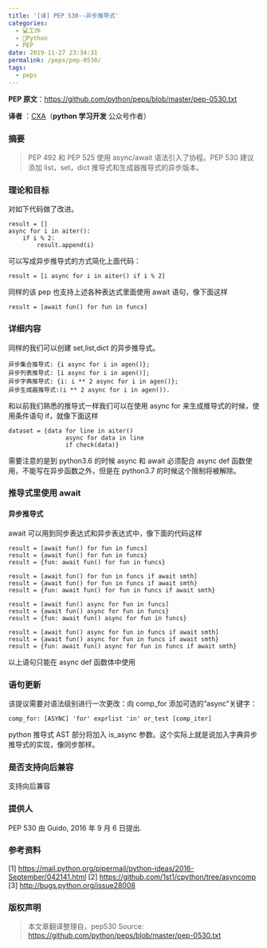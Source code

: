 ```yaml
---
title: '[译] PEP 530--异步推导式'
categories: 
  - 💻工作
  - 🐍Python
  - PEP
date: 2019-11-27 23:34:31
permalink: /peps/pep-0530/
tags: 
  - peps
---
```


**PEP 原文**：https://github.com/python/peps/blob/master/pep-0530.txt


**译者** ：[CXA](https://www.cnblogs.com/c-x-a)（**python 学习开发** 公众号作者）


### 摘要
>PEP 492 和 PEP 525 使用 async/await 语法引入了协程。PEP 530 建议添加 list，set，dict 推导式和生成器推导式的异步版本。

### 理论和目标
对如下代码做了改进。
```plain
result = []
async for i in aiter():
    if i % 2:
        result.append(i)
```
可以写成异步推导式的方式简化上面代码：
```plain
result = [i async for i in aiter() if i % 2]
```
同样的该 pep 也支持上述各种表达式里面使用 await 语句，像下面这样
```plain
result = [await fun() for fun in funcs]
```
### 详细内容
同样的我们可以创建 set,list,dict 的异步推导式。

```plain
异步集合推导式: {i async for i in agen()};
异步列表推导式: [i async for i in agen()];
异步字典推导式: {i: i ** 2 async for i in agen()};
异步生成器推导式:(i ** 2 async for i in agen()).
```
和以前我们熟悉的推导式一样我们可以在使用 async for 来生成推导式的时候，使用条件语句 if，就像下面这样
```plain
dataset = {data for line in aiter()
                async for data in line
                if check(data)}
```
需要注意的是到 python3.6 的时候 async 和 await 必须配合 async def 函数使用，不能写在异步函数之外，但是在 python3.7 的时候这个限制将被解除。
### 推导式里使用 await
#### 异步推导式
await 可以用到同步表达式和异步表达式中，像下面的代码这样
```plain
result = [await fun() for fun in funcs]
result = {await fun() for fun in funcs}
result = {fun: await fun() for fun in funcs}

result = [await fun() for fun in funcs if await smth]
result = {await fun() for fun in funcs if await smth}
result = {fun: await fun() for fun in funcs if await smth}

result = [await fun() async for fun in funcs]
result = {await fun() async for fun in funcs}
result = {fun: await fun() async for fun in funcs}

result = [await fun() async for fun in funcs if await smth]
result = {await fun() async for fun in funcs if await smth}
result = {fun: await fun() async for fun in funcs if await smth}
```
以上语句只能在 async def 函数体中使用
### 语句更新
该提议需要对语法级别进行一次更改：向 comp_for 添加可选的“async”关键字：
```plain
comp_for: [ASYNC] 'for' exprlist 'in' or_test [comp_iter]
```
python 推导式 AST 部分将加入 is_async 参数。这个实际上就是说加入字典异步推导式的实现，像同步那样。
### 是否支持向后兼容
支持向后兼容
### 提供人
PEP 530 由 Guido, 2016 年 9 月 6 日提出.
### 参考资料
[1]	https://mail.python.org/pipermail/python-ideas/2016-September/042141.html
[2]	https://github.com/1st1/cpython/tree/asyncomp
[3]	http://bugs.python.org/issue28008
### 版权声明
>本文章翻译整理自，pep530
Source: https://github.com/python/peps/blob/master/pep-0530.txt